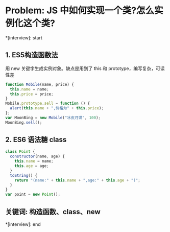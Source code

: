 # Problem: JS 中如何实现一个类?怎么实例化这个类?

*[interview]: start
## 1. ES5构造函数法
用 new 关键字生成实例对象。缺点是用到了 this 和 prototype，编写复杂，可读性差
```js
function Mobile(name, price) {
  this.name = name;
  this.price = price;
}
Mobile.prototype.sell = function () {
  alert(this.name + ",价格为" + this.price);
};
var MoonBing = new Mobile("冰皮月饼", 100);
MoonBing.sell();
```

## 2. ES6 语法糖 class
```js
class Point {
  constructor(name, age) {
    this.name = name;
    this.age = age;
  }
  toString() {
    return "(name:" + this.name + ",age:" + this.age + ")";
  }
}
var point = new Point();
```

## 关键词: 构造函数、class、new
*[interview]: end
